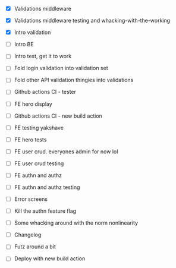 - [x] Validations middleware

- [x] Validations middleware testing and whacking-with-the-working

- [x] Intro validation

- [ ] Intro BE
- [ ] Intro test, get it to work
- [ ] Fold login validation into validation set
- [ ] Fold other API validation thingies into validations
- [ ] Github actions CI - tester

- [ ] FE hero display
- [ ] Github actions CI - new build action
- [ ] FE testing yakshave
- [ ] FE hero tests
- [ ] FE user crud. everyones admin for now lol
- [ ] FE user crud testing

- [ ] FE authn and authz
- [ ] FE authn and authz testing

- [ ] Error screens
- [ ] Kill the authn feature flag
- [ ] Some whacking around with the norm nonlinearity
- [ ] Changelog
- [ ] Futz around a bit
- [ ] Deploy with new build action
